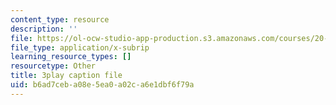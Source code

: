 ```yaml
---
content_type: resource
description: ''
file: https://ol-ocw-studio-app-production.s3.amazonaws.com/courses/20-219-becoming-the-next-bill-nye-writing-and-hosting-the-educational-show-january-iap-2015/b6ad7ceba08e5ea0a02ca6e1dbf6f79a_ZMe7jSsPmW4.vtt
file_type: application/x-subrip
learning_resource_types: []
resourcetype: Other
title: 3play caption file
uid: b6ad7ceb-a08e-5ea0-a02c-a6e1dbf6f79a
---
```

